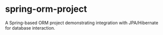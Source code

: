 # spring-orm-project
A Spring-based ORM project demonstrating integration with JPA/Hibernate for database interaction.
